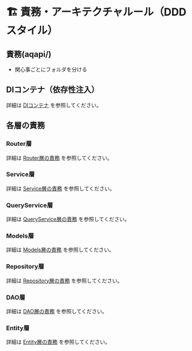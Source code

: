 # 🏗️ 責務・アーキテクチャルール（DDDスタイル）

## 責務(aqapi/)
- 関心事ごとにフォルダを分ける

## DIコンテナ（依存性注入）
詳細は [DIコンテナ](di-container.md) を参照してください。

## 各層の責務

### Router層
詳細は [Router層の責務](layer-responsibilities/router.md) を参照してください。

### Service層
詳細は [Service層の責務](layer-responsibilities/service.md) を参照してください。

### QueryService層
詳細は [QueryService層の責務](layer-responsibilities/query-service.md) を参照してください。

### Models層
詳細は [Models層の責務](layer-responsibilities/models.md) を参照してください。

### Repository層
詳細は [Repository層の責務](layer-responsibilities/repository.md) を参照してください。

### DAO層
詳細は [DAO層の責務](layer-responsibilities/dao.md) を参照してください。

### Entity層
詳細は [Entity層の責務](layer-responsibilities/entity.md) を参照してください。